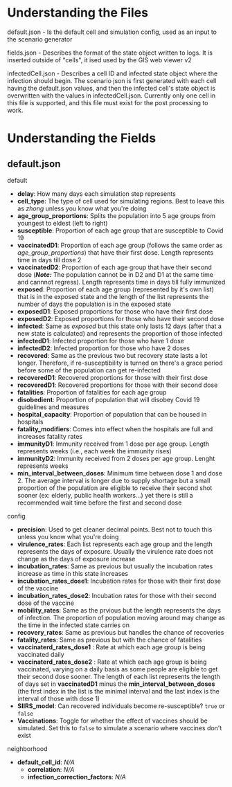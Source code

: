 Understanding the Files
===
default.json - Is the default cell and simulation config, used as an input to the scenario generator

fields.json - Describes the format of the state object written to logs. It is inserted outside of "cells", it ised used by the GIS web viewer v2

infectedCell.json - Describes a cell ID and infected state object where the infection should begin. The scenario json is first generated with each cell having the default.json values, and then the infected cell's state object is overwritten with the values in infectedCell.json. Currently only one cell in this file is supported, and this file must exist for the post processing to work.

Understanding the Fields
===
default.json
---
default
* **delay**: How many days each simulation step represents
* **cell_type**: The type of cell used for simulating regions. Best to leave this as _zhong_ unless you know what you're doing
* **age_group_proportions**: Splits the population into 5 age groups from youngest to eldest (left to right)
* **susceptible**: Proportion of each age group that are susceptible to Covid 19
* **vaccinatedD1**: Proportion of each age group (follows the same order as _age_group_proportions_) that have their first dose. Length represents time in days till dose 2
* **vaccinatedD2**: Proportion of each age group that have their second dose (**_Note:_** The population cannot be in D2 and D1 at the same time and cannnot regress). Length represents time in days till fully immunized
* **exposed**: Proportion of each age group (represented by it's own list) that is in the exposed state and the length of the list represents the number of days the population is in the exposed state
* **exposedD1**: Exposed proportions for those who have their first dose
* **exposedD2**: Exposed proportions for those who have their second dose
* **infected**: Same as _exposed_ but this state only lasts 12 days (after that a new state is calculated) and represents the proportion of those infected
* **infectedD1**: Infected proportion for those who have 1 dose
* **infectedD2**: Infected proportion for those who have 2 doses
* **recovered**: Same as the previous two but recovery state lasts a lot longer. Therefore, if re-susceptibility is turned on there's a grace period before some of the population can get re-infected
* **recoveredD1**: Recovered proportions for those with their first dose
* **recoveredD1**: Recovered proportions for those with their second dose
* **fatalities**: Proportion of fatalities for each age group
* **disobedient**: Proportion of population that will disobey Covid 19 guidelines and measures
* **hospital_capacity**: Proportion of population that can be housed in hospitals
* **fatality_modifiers**: Comes into effect when the hospitals are full and increases fatality rates
* **immunityD1**: Immunity received from 1 dose per age group. Length represents weeks (i.e., each week the immunity rises)
* **immunityD2**: Immunity received from 2 doses per age group. Lenght represents weeks
* **min_interval_between_doses**: Minimum time between dose 1 and dose 2. The average interval is longer due to supply shortage but a small proportion of the population are eligible to receive their second shot sooner (ex: elderly, public health workers...) yet there is still a recommended wait time before the first and second dose

config
* **precision**: Used to get cleaner decimal points. Best not to touch this unless you know what you're doing
* **virulence_rates**: Each list represents each age group and the length represents the days of exposure. Usually the virulence rate does not change as the days of exposure increase
* **incubation_rates**: Same as previous but usually the incubation rates increase as time in this state increases
* **incubation_rates_dose1**: Incubation rates for those with their first dose of the vaccine
* **incubation_rates_dose2**: Incubation rates for those with their second dose of the vaccine
* **mobility_rates**: Same as the prvious but the length represents the days of infection. The proportion of population moving around may change as the time in the infected state carries on
* **recovery_rates**: Same as previous but handles the chance of recoveries
* **fatality_rates**: Same as previous but with the chance of fatalities
* **vaccinaterd_rates_dose1** : Rate at which each age group is being vaccinated daily
* **vaccinaterd_rates_dose2** : Rate at which each age group is being vaccinated, varying on a daily basis as some people are eligible to get their second dose sooner. The length of each list represents the length of days set in **vaccinatedD1** minus the **min_interval_between_doses** (the first index in the list is the minimal interval and the last index is the interval of those with dose 1)
* **SIIRS_model**: Can recovered individuals become re-susceptible? ```true``` or ```false```
* **Vaccinations**: Toggle for whether the effect of vaccines should be simulated. Set this to ```false``` to simulate a scenario where vaccines don't exist

neighborhood
* **default_cell_id**: _N/A_
    * **correlation**: _N/A_
    * **infection_correction_factors**: _N/A_